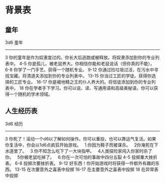  

# 背景表

## 童年

  3d6     童年
  ------- --------------------------------------------------------------------------------------
  3       你的童年是作为奴隶度过的。你长大后逃跑或被释放。将奴隶添加到你的专业列表中。
  4-5     你是孤儿，被老鼠养大。你相信你能和老鼠说话（但你真的不能）。
  6-8     你学了一门手艺。获得一个随机专业。
  9-12    你通过捡垃圾过活，在污水中寻找宝藏。将清道夫添加到你的专业列表中。
  13-15   你当过工匠的学徒。获得你选择的工匠专业。
  16-17   你是被地精之王的仆人养大的。将信徒添加到你的专业列表中。
  18      你在学者手下学习。你可以说、读、写通用语和高级奥秘语，你可以获得一个随机的学术领域。

## 人生经历表

  3d6     经历
  ------- ---------------------------------------------------------------------------------------------------------
  3       你死了！滚动一个d6以了解如何操作。你可以重投，也可以靠运气复活。如果你复活中，你会以1d6点疯狂开始游戏。
          1.你因为鞋子而被谋杀。
          2你淹死在下水道里了。
          3.你不知怎么吃下了一大块指甲。
          4人类探险家闯入你家时杀了你。
          5你被老鼠吃掉了。
          6.你在一次可怕的事故中四分五裂
  4-5     投掷重大挫折表。
  6-8     投掷次要挫折表。
  9-12    好东西！你开始游戏时将获得一件额外有趣的东西。
  13-15   在次要意外之喜表中投掷
  16-17   在主要意外之喜表中投掷
  18      在异常表中投掷
